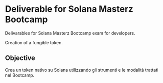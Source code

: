 # Deliverable for Solana Masterz Bootcamp

Delivarables for Solana Masterz Bootcamp exam for developers.

Creation of a fungible token.

## Objective

Crea un token nativo su Solana utilizzando gli strumenti e le modalità trattati nel Bootcamp.
